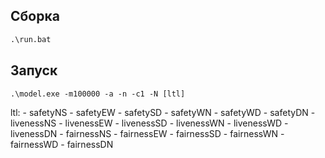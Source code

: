 
## Сборка
```bat
.\run.bat
```

## Запуск
```
.\model.exe -m100000 -a -n -c1 -N [ltl]
```
ltl:
    - safetyNS
    - safetyEW
    - safetySD
    - safetyWN
    - safetyWD
    - safetyDN
    - livenessNS
    - livenessEW
    - livenessSD
    - livenessWN
    - livenessWD
    - livenessDN
    - fairnessNS
    - fairnessEW
    - fairnessSD
    - fairnessWN
    - fairnessWD
    - fairnessDN
